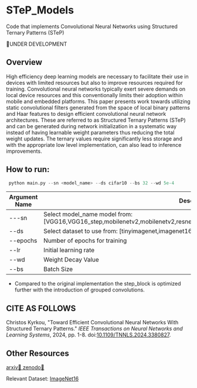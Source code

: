 # STeP_Models
Code that implements Convolutional Neural Networks using Structured Ternary Patterns (STeP)

👷UNDER DEVELOPMENT

## Overview
High efficiency deep learning models are necessary to facilitate their use in devices with limited resources but also to improve resources required for training. Convolutional neural networks typically exert severe demands on local device resources and this conventionally limits their adoption within mobile and embedded platforms. This paper presents work towards utilizing static convolutional filters generated from the space of local binary patterns and Haar features to design efficient convolutional neural network architectures. These are referred to as Structured Ternary Patterns (STeP) and can be generated during network initialization in a systematic way instead of having learnable weight parameters thus reducing the total weight updates. The ternary values require significantly less storage and with the appropriate low level implementation, can also lead to inference improvements.

## How to run:
```python
 python main.py --sn <model_name> --ds cifar10 --bs 32 --wd 5e-4
```

| Argument Name | Description |
| ------------- | ------------- |
| ---sn | Select model_name model from: [VGG16,VGG16_step,mobilenetv2,mobilenetv2,resnet50,resnet50,efficientnetb0,efficientnetb0_step,stepnet] |
| --ds | Select dataset to use from: [tinyimagenet,imagenet16,cifar100,cifar10] |
| --epochs | Number of epochs for training |
| --lr | Initial learning rate |
| --wd | Weight Decay Value |
| --bs | Batch Size |

* Compared to the original implementation the step_block is optimized further with the introduction of grouped convolutions.

## CITE AS FOLLOWS

Christos Kyrkou, "Toward Efficient Convolutional Neural Networks With Structured Ternary Patterns." *IEEE Transactions on Neural Networks and Learning Systems*, 2024, pp. 1-8. doi:[10.1109/TNNLS.2024.3380827](https://doi.org/10.1109/TNNLS.2024.3380827).

## Other Resources
 [arxiv📜 ](https://arxiv.org/abs/2407.14831)
 [zenodo📜 ](https://zenodo.org/uploads/12784350)

 Relevant Dataset: [ImageNet16](https://zenodo.org/records/8027520)
